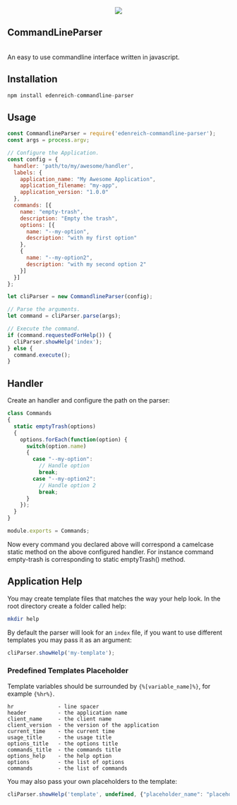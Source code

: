 <p align="center"><img src="https://s15.postimg.cc/8k2mey5hn/cli.png"></p>

## CommandLineParser
<br/>
An easy to use commandline interface written in javascript.

## Installation
```javascript
npm install edenreich-commandline-parser
```

## Usage
```javascript
const CommandlineParser = require('edenreich-commandline-parser');
const args = process.argv;

// Configure the Application.
const config = {
  handler: 'path/to/my/awesome/handler',
  labels: {
    application_name: "My Awesome Application",
    application_filename: "my-app",
    application_version: "1.0.0"
  },
  commands: [{
    name: "empty-trash",
    description: "Empty the trash",
    options: [{
      name: "--my-option",
      description: "with my first option"
    },
    {
      name: "--my-option2",
      description: "with my second option 2"
    }]
  }]
};

let cliParser = new CommandlineParser(config);

// Parse the arguments.
let command = cliParser.parse(args);

// Execute the command.
if (command.requestedForHelp()) {
  cliParser.showHelp('index');
} else {
  command.execute();
}
```

## Handler
Create an handler and configure the path on the parser:
```javascript
class Commands
{
  static emptyTrash(options)
  {
    options.forEach(function(option) {
      switch(option.name)
      {
        case "--my-option":
          // Handle option
          break;
        case "--my-option2":
          // Handle option 2
          break;
      }
    });
  }
}

module.exports = Commands;
```

Now every command you declared above will correspond a camelcase static method on the above configured handler.
For instance command empty-trash is corresponding to static emptyTrash() method.

## Application Help
You may create template files that matches the way your help look.
In the root directory create a folder called help:
```sh
mkdir help
```

By default the parser will look for an ```index``` file, if you want to use different templates you may pass it as an argument:
```javascript
cliParser.showHelp('my-template');
```

### Predefined Templates Placeholder
Template variables should be surrounded by ```{%[variable_name]%}```, for example ```{%hr%}```.
```
hr              - line spacer
header          - the application name 
client_name     - the client name
client_version  - the version of the application
current_time    - the current time
usage_title     - the usage title
options_title   - the options title
commands_title  - the commands title
options_help    - the help option
options         - the list of options
commands        - the list of commands
```

You may also pass your own placeholders to the template:
```javascript
cliParser.showHelp('template', undefined, {"placeholder_name": "placeholder_value"});
```
